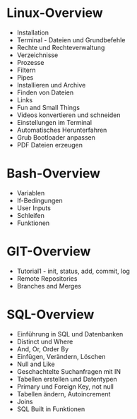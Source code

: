 # Linux-Overview
- Installation
- Terminal - Dateien und Grundbefehle
- Rechte und Rechteverwaltung
- Verzeichnisse
- Prozesse
- Filtern
- Pipes
- Installieren und Archive
- Finden von Dateien
- Links
- Fun and Small Things
- Videos konvertieren und schneiden
- Einstellungen im Terminal
- Automatisches Herunterfahren
- Grub Bootloader anpassen
- PDF Dateien erzeugen

# Bash-Overview
- Variablen
- If-Bedingungen
- User Inputs
- Schleifen
- Funktionen

# GIT-Overview
- Tutorial1 - init, status, add, commit, log
- Remote Repositories
- Branches and Merges

# SQL-Overview
- Einführung in SQL und Datenbanken
- Distinct und Where
- And, Or, Order By
- Einfügen, Verändern, Löschen
- Null and Like
- Geschachtelte Suchanfragen mit IN
- Tabellen erstellen und Datentypen
- Primary und Foreign Key, not null
- Tabellen ändern, Autoincrement
- Joins
- SQL Built in Funktionen

